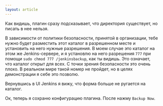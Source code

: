 ```yaml
---
layout: article
---
```

Как видишь, плагин сразу подсказывает, что директория существует, но писать в нее нельзя.

В зависимости от политики безопасности, принятой в организации, тебе нужно будет разместить этот каталог в разрешенном месте и установить на него нужные разрешения. В моем случае это каталог на этом же Jenkins-сервере, и я установлю на него разрешения `777` при помощи `sudo chmod 777 /jenkinsbackup`, как ты видишь. Это означает, что каталог открыт для всех. С точки зрения безопасности это очень плохо. В реальном мире такой номер не пройдет, но в целях демонстрации я себе это позволю.

Вернувшись в UI Jenkins я вижу, что форма больше не ругается на каталог.

Ок, теперь я сохраню конфигурацию плагина. После нажму `Backup Now`.
